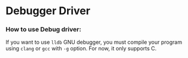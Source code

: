 # Debugger Driver

### How to use Debug driver:
If you want to use `lldb` GNU debugger, you must compile your program using `clang` or `gcc` with `-g` option. 
For now, it only supports C.
